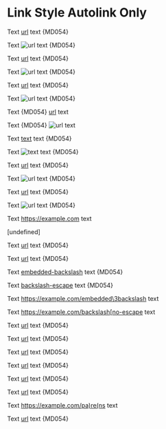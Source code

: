 # Link Style Autolink Only

Text [url](https://example.com) text {MD054}

Text ![url](https://example.com) text {MD054}

Text [url](<https://example.com>) text {MD054}

Text ![url](<https://example.com>) text {MD054}

Text [url](https://example.com "title") text {MD054}

Text ![url](https://example.com "title") text {MD054}

Text {MD054} [url](https://example.com
"title") text

Text {MD054} ![url](https://example.com
"title") text

Text [text][url] text {MD054}

Text ![text][url] text {MD054}

Text [url][] text {MD054}

Text ![url][] text {MD054}

Text [url] text {MD054}

Text ![url] text {MD054}

Text <https://example.com> text

[url]: https://example.com "title"

[undefined]

Text [url](https://example.com/embedded\3backslash) text {MD054}

Text [url](https://example.com/backslash\[escape) text {MD054}

Text [embedded-backslash] text {MD054}

Text [backslash-escape] text {MD054}

Text <https://example.com/embedded\3backslash> text

Text <https://example.com/backslash[no-escape> text

[embedded-backslash]: https://example.com/embedded\3backslash

[backslash-escape]: https://example.com/backslash\[escape

Text [url](<https://example.com/embedded space>) text {MD054}

Text [url](<https://example.com/embedded)paren>) text {MD054}

Text [url](https://example.com/\(parens\)) text {MD054}

Text [url](https://example.com/pa(re(ns))) text {MD054}

Text [url](relative/path) text {MD054}

Text [url](#fragment) text {MD054}

Text <https://example.com/pa)re(ns> text

Text [url](https://example.com/an>g<le>) text {MD054}

<!-- markdownlint-configure-file {
  "link-fragments": false,
  "link-image-reference-definitions": false,
  "link-image-style": {
    "inline": false,
    "full": false,
    "collapsed": false,
    "shortcut": false
  }
} -->
